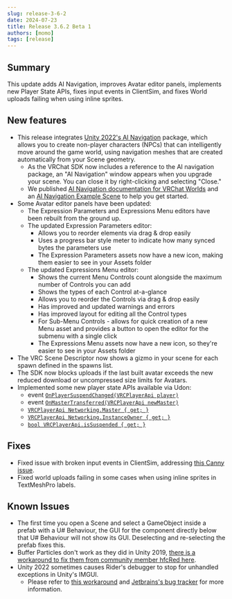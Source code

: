 ```yaml
---
slug: release-3-6-2
date: 2024-07-23
title: Release 3.6.2 Beta 1
authors: [momo]
tags: [release]
---
```

## Summary

This update adds AI Navigation, improves Avatar editor panels, implements new Player State APIs, fixes input events in ClientSim, and fixes World uploads failing when using inline sprites.

## New features

- This release integrates [Unity 2022's AI Navigation](https://docs.unity3d.com/Packages/com.unity.ai.navigation@1.1/manual/index.html) package, which allows you to create non-player characters (NPCs) that can intelligently move around the game world, using navigation meshes that are created automatically from your Scene geometry.
    - As the VRChat SDK now includes a reference to the AI navigation package, an "AI Navigation" window appears when you upgrade your scene. You can close it by right-clicking and selecting "Close."
    - We published [AI Navigation documentation for VRChat Worlds](https://creators.vrchat.com/worlds/udon/ai-navigation/) and an [AI Navigation Example Scene](https://creators.vrchat.com/worlds/examples/ai-navigation-example/) to help you get started.
- Some Avatar editor panels have been updated:
    - The Expression Parameters and Expressions Menu editors have been rebuilt from the ground up.
    - The updated Expression Parameters editor:
        - Allows you to reorder elements via drag & drop easily
        - Uses a progress bar style meter to indicate how many synced bytes the parameters use
        - The Expression Parameters assets now have a new icon, making them easier to see in your Assets folder
    - The updated Expressions Menu editor:
        - Shows the current Menu Controls count alongside the maximum number of Controls you can add
        - Shows the types of each Control at-a-glance
        - Allows you to reorder the Controls via drag & drop easily
        - Has improved and updated warnings and errors
        - Has improved layout for editing all the Control types
        - For Sub-Menu Controls - allows for quick creation of a new Menu asset and provides a button to open the editor for the submenu with a single click
        - The Expressions Menu assets now have a new icon, so they're easier to see in your Assets folder
- The VRC Scene Descriptor now shows a gizmo in your scene for each spawn defined in the spawns list.
- The SDK now blocks uploads if the last built avatar exceeds the new reduced download or uncompressed size limits for Avatars.
- Implemented some new player state APIs available via Udon:
    - event [`OnPlayerSuspendChanged(VRCPlayerApi player)`](/worlds/udon/graph/event-nodes/#onplayersuspendchanged)
    - event [`OnMasterTransferred(VRCPlayerApi newMaster)`](/worlds/udon/networking/network-components#onmastertransferred)
    - [`VRCPlayerApi Networking.Master { get; }`](/worlds/udon/networking/network-components#networking-properties)
    - [`VRCPlayerApi Networking.InstanceOwner { get; }`](/worlds/udon/networking/network-components#networking-properties)
    - [`bool VRCPlayerApi.isSuspended { get; }`](/worlds/udon/players/#get-issuspended)

## Fixes

- Fixed issue with broken input events in ClientSim, addressing [this Canny issue](https://feedback.vrchat.com/admin/feedback/sdk-bug-reports/p/sdk-361-broke-inputgetkey?boards=sdk-bug-reports).
- Fixed world uploads failing in some cases when using inline sprites in TextMeshPro labels.

## Known Issues

- The first time you open a Scene and select a GameObject inside a prefab with a U# Behaviour, the GUI for the component directly below that U# Behaviour will not show its GUI. Deselecting and re-selecting the prefab fixes this.
- Buffer Particles don't work as they did in Unity 2019, [there is a workaround to fix them from community member hfcRed here](https://x.com/hfcRedddd/status/1696915379090604179).
- Unity 2022 sometimes causes Rider's debugger to stop for unhandled exceptions in Unity's IMGUI.
    - Please refer to [this workaround](https://forum.unity.com/threads/rider-debugger-breaks-on-unhandled-exception.1135879/#post-7305256) and [Jetbrains's bug tracker](https://youtrack.jetbrains.com/issue/RIDER-64944) for more information.
